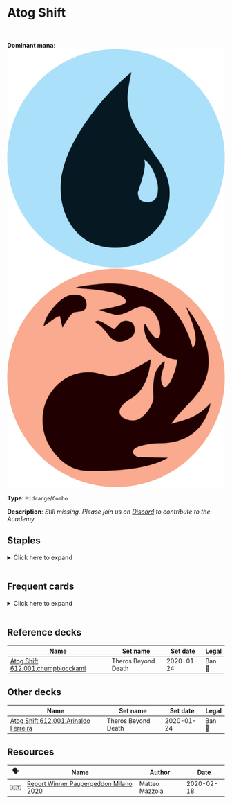 <!-- This page is automatically generated by Myr: do not update it manually. -->
<!-- Changes directly applied here will be lost. -->
<!-- If you plan to update this page, please update the template at https://github.com/Pauperformance/pauperformance-bot -->
<!-- Templates can be found under pauperformance-bot/resources/templates/ -->
# Atog Shift
<br/>


**Dominant mana**: <img src="../resources/images/mana/U.png" class="dominant-mana-icon"/> <img src="../resources/images/mana/R.png" class="dominant-mana-icon"/>

**Type**: `Midrange`/`Combo`

**Description**: _Still missing. Please join us on [Discord](https://discord.gg/fYQbpjjkQ3) to contribute to the Academy._


## **Staples**

<details>
  <summary>Click here to expand</summary>
<a href="https://scryfall.com/card/me4/109/atog"><img src="https://cards.scryfall.io/normal/front/a/d/adf3bd18-d9c1-4f18-86c0-579db8ea37c7.jpg" class="archetype-card rounded-image"/></a>
<a href="https://scryfall.com/card/tsr/263/chromatic-star"><img src="https://cards.scryfall.io/normal/front/c/2/c2e8d492-2c67-410b-b556-c157a14c4cec.jpg" class="archetype-card rounded-image"/></a>
<a href="https://scryfall.com/card/c21/285/darksteel-citadel"><img src="https://cards.scryfall.io/normal/front/2/b/2ba7597d-6d76-45b8-b172-342999e401bd.jpg" class="archetype-card rounded-image"/></a>
<a href="https://scryfall.com/card/jmp/320/fling"><img src="https://cards.scryfall.io/normal/front/8/f/8f42d773-c742-4465-b6d5-31feaba49146.jpg" class="archetype-card rounded-image"/></a>
<a href="https://scryfall.com/card/2xm/125/galvanic-blast"><img src="https://cards.scryfall.io/normal/front/0/c/0cf8cb1e-314a-4894-82df-f9812825f52e.jpg" class="archetype-card rounded-image"/></a>
<a href="https://scryfall.com/card/kld/48/gearseeker-serpent"><img src="https://cards.scryfall.io/normal/front/d/3/d32d8327-6ec2-4d43-b254-b04407612715.jpg" class="archetype-card rounded-image"/></a>
<a href="https://scryfall.com/card/phed/24/great-furnace"><img src="https://c1.scryfall.com/file/scryfall-cards/normal/front/2/a/2a7d2d8f-4736-4c99-aba2-b14960395ad6.jpg" class="archetype-card rounded-image"/></a>
<a href="https://scryfall.com/card/c21/245/ichor-wellspring"><img src="https://cards.scryfall.io/normal/front/1/c/1ccdb407-ac8f-4736-89d3-ab0d086096ea.jpg" class="archetype-card rounded-image"/></a>
<a href="https://scryfall.com/card/mrd/98/krark-clan-shaman"><img src="https://cards.scryfall.io/normal/front/9/7/975f9ea8-af2c-456f-acd0-ffa9ea0d98c1.jpg" class="archetype-card rounded-image"/></a>
<a href="https://scryfall.com/card/rvr/50/muddle-the-mixture"><img src="https://cards.scryfall.io/normal/front/e/6/e69d760c-48fb-4e7f-8611-547b0c22928c.jpg" class="archetype-card rounded-image"/></a>
<a href="https://scryfall.com/card/woe/249/prophetic-prism"><img src="https://cards.scryfall.io/normal/front/1/f/1fae351c-b918-4648-a361-d5239ae63156.jpg" class="archetype-card rounded-image"/></a>
<a href="https://scryfall.com/card/c18/278/seat-of-the-synod"><img src="https://c1.scryfall.com/file/scryfall-cards/normal/front/1/f/1fedc183-2d95-471c-ba78-2169e4df13f8.jpg" class="archetype-card rounded-image"/></a>
<a href="https://scryfall.com/card/cmm/264/temur-battle-rage"><img src="https://cards.scryfall.io/normal/front/3/7/375bc646-942e-4bf5-9c71-2c5471828e35.jpg" class="archetype-card rounded-image"/></a>
<a href="https://scryfall.com/card/moc/242/thoughtcast"><img src="https://cards.scryfall.io/normal/front/4/6/466a0be8-31b9-4ea0-9a96-b09a76f4ec69.jpg" class="archetype-card rounded-image"/></a>
</details><br/>



## **Frequent cards**

<details>
  <summary>Click here to expand</summary>
<a href="https://scryfall.com/card/ema/55/hydroblast"><img src="https://c1.scryfall.com/file/scryfall-cards/normal/front/4/c/4c9c9b16-5567-4473-95e6-622292f77336.jpg" class="archetype-card rounded-image"/></a>
<a href="https://scryfall.com/card/dom/225/navigators-compass"><img src="https://cards.scryfall.io/normal/front/6/a/6a283135-7a51-4cf7-82a6-7e50894e64a5.jpg" class="archetype-card rounded-image"/></a>
<a href="https://scryfall.com/card/ema/142/pyroblast"><img src="https://cards.scryfall.io/normal/front/b/0/b029eb9a-dd7a-40c2-96c4-0063d9cc002c.jpg" class="archetype-card rounded-image"/></a>
</details><br/>



## **Reference decks**

| Name | Set name | Set date | Legal |
| -----| -------- | -------- | ----- |
| [Atog Shift 612.001.chumpblocckami](https://www.mtggoldfish.com/deck/4631338) | Theros Beyond Death | 2020-01-24 | Ban 🔨 |




## **Other decks**

| Name | Set name | Set date | Legal |
| -----| -------- | -------- | ----- |
| [Atog Shift 612.001.Arinaldo Ferreira](https://www.mtggoldfish.com/deck/4367487) | Theros Beyond Death | 2020-01-24 | Ban 🔨 |






## **Resources**

| 🗣️ | Name | Author | Date |
| -- | ---- | ------ | ---- |
| 🇮🇹 | <a target="_blank" href="http://pauperwave.altervista.org/2109-2/">Report Winner Paupergeddon Milano 2020</a> | Matteo Mazzola | 2020-02-18   |

